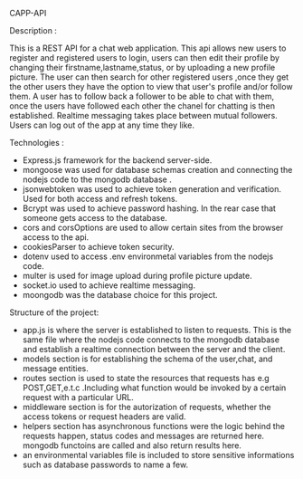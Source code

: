 CAPP-API

Description :

This is a REST API for a chat web application. This api allows new users to register and registered users to login, users can then edit their profile by changing their firstname,lastname,status, or by uploading a new profile picture. The user can then search for other registered users ,once they get the other users they have the option to view that user's profile and/or follow them. A user has to follow back a follower to be able to chat with them, once the users have followed each other the chanel for chatting is then established. Realtime messaging takes place between mutual followers. Users can log out of the app at any time they like.

Technologies :

  - Express.js framework for the backend server-side.
  - mongoose was used for database schemas creation and connecting the nodejs code to the mongodb database .
  - jsonwebtoken was used to achieve token generation and verification. Used for both access and refresh tokens.
  - Bcrypt was used to achieve password hashing. In the rear case that someone gets access to the database.
  - cors and corsOptions are used to allow certain sites from the browser access to the api.
  - cookiesParser to achieve token security.
  - dotenv used to access .env environmetal variables from the nodejs code.
  - multer is used for image upload during profile picture update.
  - socket.io used to achieve realtime messaging.
  - moongodb was the database choice for this project.

Structure of the project:

  - app.js is where the server is established to listen to requests. This is the same file where the nodejs code connects to the mongodb database and establish a realtime connection between the server and the client.
  - models section is for establishing the schema of the user,chat, and message entities.
  - routes section is used to state the resources that requests has e.g POST,GET,e.t.c .Including what function would be invoked by a certain request with a particular URL.
  - middleware section is for the autorization of requests, whether the access tokens or request headers are valid.
  - helpers section has asynchronous functions were the logic behind the requests happen, status codes and messages are returned here. mongodb functoins are called and also return results here.
  - an environmental variables file is included to store sensitive informations such as database passwords to name a few.

